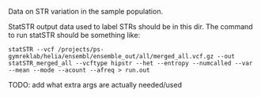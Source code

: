 Data on STR variation in the sample population.

StatSTR output data used to label STRs should be in this dir. The command to run statSTR should be something like:

	statSTR --vcf /projects/ps-gymreklab/helia/ensembl/ensemble_out/all/merged_all.vcf.gz --out statSTR_merged_all --vcftype hipstr --het --entropy --numcalled --var --mean --mode --acount --afreq > run.out

TODO: add what extra args are actually needed/used
